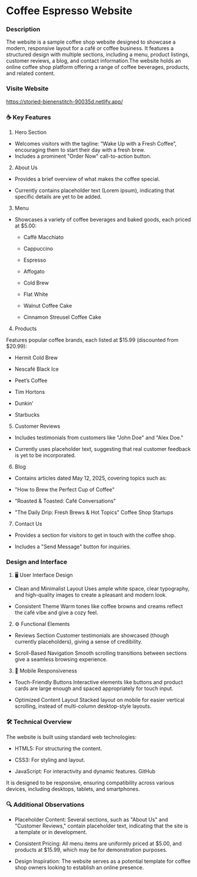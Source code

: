 
# Coffee Espresso Website

### Description

The website  is a sample coffee shop website designed to showcase a modern, responsive layout for a café or coffee business. It features a structured design with multiple sections, including a menu, product listings, customer reviews, a blog, and contact information.The website  holds an online coffee shop platform offering a range of coffee beverages, products, and related content.
### Visite Website

https://storied-bienenstitch-90035d.netlify.app/

### ☕ Key Features
1. Hero Section
- Welcomes visitors with the tagline: “Wake Up with a Fresh Coffee”, encouraging them to start their day with a fresh brew.
- Includes a prominent "Order Now" call-to-action button.

2. About Us
- Provides a brief overview of what makes the coffee special.

- Currently contains placeholder text (Lorem ipsum), indicating that specific details are yet to be added.

3. Menu
- Showcases a variety of coffee beverages and baked goods, each priced at $5.00:

   - Caffè Macchiato

   - Cappuccino

   - Espresso

  - Affogato

   - Cold Brew

  - Flat White

  - Walnut Coffee Cake

  - Cinnamon Streusel Coffee Cake

4. Products

Features popular coffee brands, each listed at $15.99 (discounted from $20.99):

- Hermit Cold Brew

- Nescafé Black Ice

- Peet’s Coffee

- Tim Hortons

- Dunkin'

- Starbucks

5. Customer Reviews
- Includes testimonials from customers like "John Doe" and "Alex Doe."

- Currently uses placeholder text, suggesting that real customer feedback is yet to be incorporated.

6. Blog
- Contains articles dated May 12, 2025, covering topics such as:

- "How to Brew the Perfect Cup of Coffee"

- "Roasted & Toasted: Café Conversations"

- "The Daily Drip: Fresh Brews & Hot Topics"
Coffee Shop Startups

7. Contact Us
- Provides a section for visitors to get in touch with the coffee shop.

- Includes a "Send Message" button for inquiries.

###  Design and Interface

1. 🖥️ User Interface Design
- Clean and Minimalist Layout
Uses ample white space, clear typography, and high-quality images to create a pleasant and modern look.

- Consistent Theme
Warm tones like coffee browns and creams reflect the café vibe and give a cozy feel.

2. ⚙️ Functional Elements
- Reviews Section
Customer testimonials are showcased (though currently placeholders), giving a sense of credibility.

- Scroll-Based Navigation
Smooth scrolling transitions between sections give a seamless browsing experience.

3. 📱 Mobile Responsiveness
- Touch-Friendly Buttons
Interactive elements like buttons and product cards are large enough and spaced appropriately for touch input.

- Optimized Content Layout
Stacked layout on mobile for easier vertical scrolling, instead of multi-column desktop-style layouts.

###  🛠️ Technical Overview
The website is built using standard web technologies:

 - HTML5: For structuring the content.

 - CSS3: For styling and layout.

 - JavaScript: For interactivity and dynamic features.
GitHub

It is designed to be responsive, ensuring compatibility across various devices, including desktops, tablets, and smartphones.

### 🔍 Additional Observations

- Placeholder Content: Several sections, such as "About Us" and "Customer Reviews," contain placeholder text, indicating that the site is a template or in development.

- Consistent Pricing: All menu items are uniformly priced at $5.00, and products at $15.99, which may be for demonstration purposes.

- Design Inspiration: The website serves as a potential template for coffee shop owners looking to establish an online presence.



